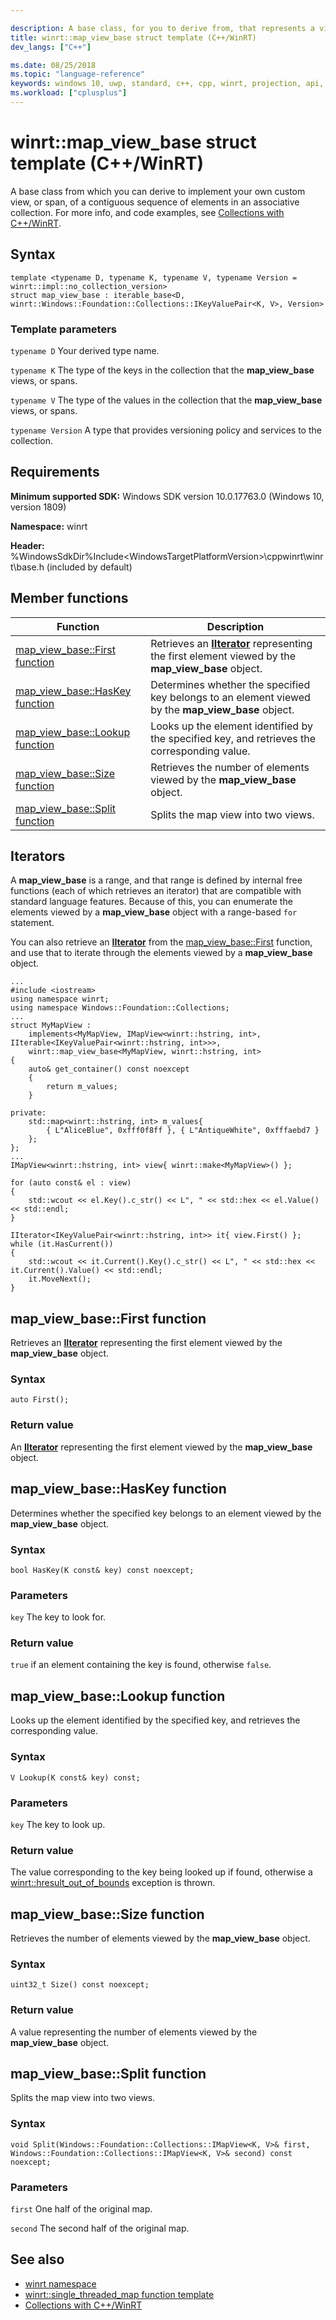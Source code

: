 ```yaml
---

description: A base class, for you to derive from, that represents a view of a contiguous sequence of elements in an associative collection.
title: winrt::map_view_base struct template (C++/WinRT)
dev_langs: ["C++"]

ms.date: 08/25/2018
ms.topic: "language-reference"
keywords: windows 10, uwp, standard, c++, cpp, winrt, projection, api, reference, map, view, associative, collection
ms.workload: ["cplusplus"]
---
```


# winrt::map_view_base struct template (C++/WinRT)

A base class from which you can derive to implement your own custom view, or span, of a contiguous sequence of elements in an associative collection. For more info, and code examples, see [Collections with C++/WinRT](/windows/uwp/cpp-and-winrt-apis/collections).

## Syntax
```cppwinrt
template <typename D, typename K, typename V, typename Version = winrt::impl::no_collection_version>
struct map_view_base : iterable_base<D, winrt::Windows::Foundation::Collections::IKeyValuePair<K, V>, Version>
```

### Template parameters
`typename D`
Your derived type name.

`typename K`
The type of the keys in the collection that the **map_view_base** views, or spans.

`typename V`
The type of the values in the collection that the **map_view_base** views, or spans.

`typename Version`
A type that provides versioning policy and services to the collection.

## Requirements
**Minimum supported SDK:** Windows SDK version 10.0.17763.0 (Windows 10, version 1809)

**Namespace:** winrt

**Header:** %WindowsSdkDir%Include\<WindowsTargetPlatformVersion>\cppwinrt\winrt\base.h (included by default)

## Member functions
|Function|Description|
|------------|-----------------|
|[map_view_base::First function](#map_view_basefirst-function)|Retrieves an [**IIterator**](/uwp/api/windows.foundation.collections.iiterator_t_) representing the first element viewed by the **map_view_base** object.|
|[map_view_base::HasKey function](#map_view_basehaskey-function)|Determines whether the specified key belongs to an element viewed by the **map_view_base** object.|
|[map_view_base::Lookup function](#map_view_baselookup-function)|Looks up the element identified by the specified key, and retrieves the corresponding value.|
|[map_view_base::Size function](#map_view_basesize-function)|Retrieves the number of elements viewed by the **map_view_base** object.|
|[map_view_base::Split function](#map_view_basesplit-function)|Splits the map view into two views.|

## Iterators
A **map_view_base** is a range, and that range is defined by internal free functions (each of which retrieves an iterator) that are compatible with standard language features. Because of this, you can enumerate the elements viewed by a **map_view_base** object with a range-based `for` statement.

You can also retrieve an [**IIterator**](/uwp/api/windows.foundation.collections.iiterator_t_) from the [map_view_base::First](#map_view_basefirst-function) function, and use that to iterate through the elements viewed by a **map_view_base** object.

```cppwinrt
...
#include <iostream>
using namespace winrt;
using namespace Windows::Foundation::Collections;
...
struct MyMapView :
    implements<MyMapView, IMapView<winrt::hstring, int>, IIterable<IKeyValuePair<winrt::hstring, int>>>,
    winrt::map_view_base<MyMapView, winrt::hstring, int>
{
    auto& get_container() const noexcept
    {
        return m_values;
    }

private:
    std::map<winrt::hstring, int> m_values{
        { L"AliceBlue", 0xfff0f8ff }, { L"AntiqueWhite", 0xfffaebd7 }
    };
};
...
IMapView<winrt::hstring, int> view{ winrt::make<MyMapView>() };

for (auto const& el : view)
{
    std::wcout << el.Key().c_str() << L", " << std::hex << el.Value() << std::endl;
}

IIterator<IKeyValuePair<winrt::hstring, int>> it{ view.First() };
while (it.HasCurrent())
{
    std::wcout << it.Current().Key().c_str() << L", " << std::hex << it.Current().Value() << std::endl;
    it.MoveNext();
}
```

## map_view_base::First function
Retrieves an [**IIterator**](/uwp/api/windows.foundation.collections.iiterator_t_) representing the first element viewed by the **map_view_base** object.

### Syntax
```cppwinrt
auto First();
```

### Return value
An [**IIterator**](/uwp/api/windows.foundation.collections.iiterator_t_) representing the first element viewed by the **map_view_base** object.

## map_view_base::HasKey function
Determines whether the specified key belongs to an element viewed by the **map_view_base** object.

### Syntax
```cppwinrt
bool HasKey(K const& key) const noexcept;
```

### Parameters
`key`
The key to look for.

### Return value
`true` if an element containing the key is found, otherwise `false`.

## map_view_base::Lookup function
Looks up the element identified by the specified key, and retrieves the corresponding value.

### Syntax
```cppwinrt
V Lookup(K const& key) const;
```

### Parameters
`key`
The key to look up.

### Return value
The value corresponding to the key being looked up if found, otherwise a [winrt::hresult_out_of_bounds](error-handling/hresult-out-of-bounds.md) exception is thrown.

## map_view_base::Size function
Retrieves the number of elements viewed by the **map_view_base** object.

### Syntax
```cppwinrt
uint32_t Size() const noexcept;
```

### Return value
A value representing the number of elements viewed by the **map_view_base** object.

## map_view_base::Split function
Splits the map view into two views.

### Syntax
```cppwinrt
void Split(Windows::Foundation::Collections::IMapView<K, V>& first, Windows::Foundation::Collections::IMapView<K, V>& second) const noexcept;
```

### Parameters
`first`
One half of the original map.

`second`
The second half of the original map.

## See also 
* [winrt namespace](winrt.md)
* [winrt::single_threaded_map function template](single-threaded-map.md)
* [Collections with C++/WinRT](/windows/uwp/cpp-and-winrt-apis/collections)
